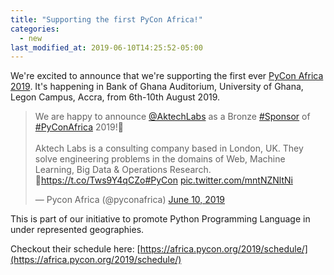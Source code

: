 ```yaml
---
title: "Supporting the first PyCon Africa!"
categories:
  - new
last_modified_at: 2019-06-10T14:25:52-05:00
---
```



We're excited to announce that we're supporting the first ever [PyCon Africa 2019](https://africa.pycon.org/2019).
It's happening in Bank of Ghana Auditorium, University of Ghana, Legon Campus, Accra,
from 6th-10th August 2019.

<blockquote class="twitter-tweet"><p lang="en" dir="ltr">We are happy to announce <a href="https://twitter.com/AktechLabs?ref_src=twsrc%5Etfw">@AktechLabs</a> as a Bronze <a href="https://twitter.com/hashtag/Sponsor?src=hash&amp;ref_src=twsrc%5Etfw">#Sponsor</a> of <a href="https://twitter.com/hashtag/PyConAfrica?src=hash&amp;ref_src=twsrc%5Etfw">#PyConAfrica</a> 2019!🙂<br><br>Aktech Labs is a consulting company based in London, UK. They solve engineering problems in the domains of Web, Machine Learning, Big Data &amp; Operations Research.<br>🔗<a href="https://t.co/Tws9Y4qCZo">https://t.co/Tws9Y4qCZo</a><a href="https://twitter.com/hashtag/PyCon?src=hash&amp;ref_src=twsrc%5Etfw">#PyCon</a> <a href="https://t.co/mntNZNltNi">pic.twitter.com/mntNZNltNi</a></p>&mdash; Pycon Africa (@pyconafrica) <a href="https://twitter.com/pyconafrica/status/1138197244824510469?ref_src=twsrc%5Etfw">June 10, 2019</a></blockquote> <script async src="https://platform.twitter.com/widgets.js" charset="utf-8"></script>

This is part of our initiative to promote Python Programming Language in under represented geographies.

Checkout their schedule here: [https://africa.pycon.org/2019/schedule/](https://africa.pycon.org/2019/schedule/)

                                     

